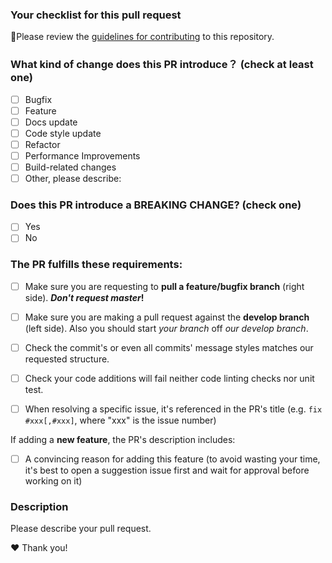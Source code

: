 ### Your checklist for this pull request
🚨Please review the [guidelines for contributing](.github/CONTRIBUTING.md) to this repository.

### What kind of change does this PR introduce？ (check at least one)

- [ ] Bugfix
- [ ] Feature
- [ ] Docs update
- [ ] Code style update
- [ ] Refactor
- [ ] Performance Improvements
- [ ] Build-related changes
- [ ] Other, please describe:

### Does this PR introduce a BREAKING CHANGE? (check one)

- [ ] Yes
- [ ] No

<!-- If yes, please describe the impact and migration path for existing applications: -->

### The PR fulfills these requirements:

- [ ] Make sure you are requesting to **pull a feature/bugfix branch** (right side). **_Don't request master_!**
- [ ] Make sure you are making a pull request against the **develop branch** (left side). Also you should start *your branch* off *our develop branch*.
- [ ] Check the commit's or even all commits' message styles matches our requested structure.
- [ ] Check your code additions will fail neither code linting checks nor unit test.
- [ ] When resolving a specific issue, it's referenced in the PR's title (e.g. `fix #xxx[,#xxx]`, where "xxx" is the issue number)


If adding a **new feature**, the PR's description includes:
- [ ] A convincing reason for adding this feature (to avoid wasting your time, it's best to open a suggestion issue first and wait for approval before working on it)

### Description
Please describe your pull request.

❤️ Thank you!